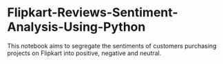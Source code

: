 # Flipkart-Reviews-Sentiment-Analysis-Using-Python
This notebook aims to segregate the sentiments of customers purchasing projects on Flipkart into positive, negative and neutral.
